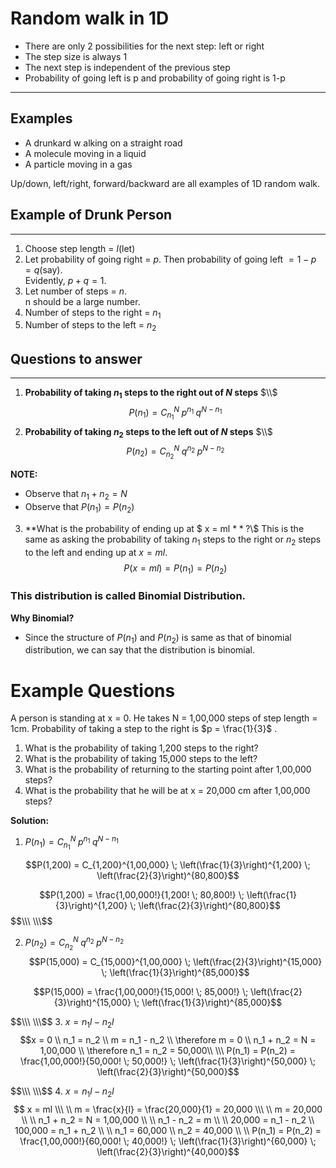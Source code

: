 # Random walk in 1D
- There are only 2 possibilities for the next step: left or right
- The step size is always 1
- The next step is independent of the previous step
- Probability of going left is p and probability of going right is 1-p
---


## Examples
- A drunkard w alking on a straight road
- A molecule moving in a liquid
- A particle moving in a gas  

Up/down, left/right, forward/backward are all examples of 1D random walk.  

## Example of Drunk Person
---
1. Choose step length = $l$(let)
2. Let probability of going right = $p$. Then probability of going left $= 1-p = q$(say).  
Evidently, $p+q = 1$.
3. Let number of steps = $n$.  
n should be a large number.
4. Number of steps to the right = $n_1$
5. Number of steps to the left = $n_2$

## Questions to answer
---
1. **Probability of taking $n_1$ steps to the right out of $N$ steps** $\\$
$$ P(n_1) = C_{n_1}^N \;p^{n_1} \; q^{N - n_1}$$
2. **Probability of taking $n_2$ steps to the left out of $N$ steps** $\\$
$$ P(n_2) = C_{n_2}^N \;q^{n_2} \; p^{N - n_2}$$

**NOTE:** 
- Observe that $n_1 + n_2 = N$
- Observe that $P(n_1) = P(n_2)$

3. **What is the probability of ending up at $ x = ml $** ?$\\$ 
This is the same as asking the probability of taking $n_1$ steps to the right or $n_2$ steps to the left and ending up at $x = ml$.
$$ P(x = ml) = P(n_1) = P(n_2)$$

### This distribution is called **Binomial Distribution**.
**Why Binomial?**
- Since the structure of $P(n_1)$ and $P(n_2)$ is same as that of binomial distribution, we can say that the distribution is binomial.

# Example Questions
A person is standing at x = 0. He takes N = 1,00,000 steps of step length = 1cm. Probability of taking a step to the right is $p = \frac{1}{3}$ .

1. What is the probability of taking 1,200 steps to the right?
2. What is the probability of taking 15,000 steps to the left?
3. What is the probability of returning to the starting point after 1,00,000 steps?
4. What is the probability that he will be at x = 20,000 cm after 1,00,000 steps?

**Solution:**
1. $P(n_1) = C_{n_1}^N \;p^{n_1} \; q^{N - n_1}$

$$P(1,200) = C_{1,200}^{1,00,000} \; \left(\frac{1}{3}\right)^{1,200} \; \left(\frac{2}{3}\right)^{80,800}$$

$$P(1,200) = \frac{1,00,000!}{1,200! \; 80,800!} \; \left(\frac{1}{3}\right)^{1,200} \; \left(\frac{2}{3}\right)^{80,800}$$
$$\\\ \\\$$

2. $P(n_2) = C_{n_2}^N \;q^{n_2} \; p^{N - n_2}$
$$P(15,000) = C_{15,000}^{1,00,000} \; \left(\frac{2}{3}\right)^{15,000} \; \left(\frac{1}{3}\right)^{85,000}$$

$$P(15,000) = \frac{1,00,000!}{15,000! \; 85,000!} \; \left(\frac{2}{3}\right)^{15,000} \; \left(\frac{1}{3}\right)^{85,000}$$

$$\\\ \\\$$
3. $x = n_1l - n_2l$
$$x = 0 \\
n_1 = n_2 \\
m = n_1 - n_2 \\
\therefore m = 0 \\
n_1 + n_2 = N = 1,00,000 \\
\therefore n_1 = n_2 = 50,000\\ 
\\\
P(n_1) = P(n_2) = \frac{1,00,000!}{50,000! \; 50,000!} \; \left(\frac{1}{3}\right)^{50,000} \; \left(\frac{2}{3}\right)^{50,000}$$

$$\\\ \\\$$
4. $x = n_1l - n_2l$
$$ x = ml \\\
\\
m = \frac{x}{l} = \frac{20,000}{1} = 20,000 \\\
\\
m = 20,000  \\
\\
n_1 + n_2 = N = 1,00,000 \\
\\
n_1 - n_2 = m \\
\\
20,000 = n_1 - n_2 \\
100,000 = n_1 + n_2 \\
\\
n_1 = 60,000 \\
n_2 = 40,000 \\
\\
P(n_1) = P(n_2) = \frac{1,00,000!}{60,000! \; 40,000!} \; \left(\frac{1}{3}\right)^{60,000} \; \left(\frac{2}{3}\right)^{40,000}$$ 
